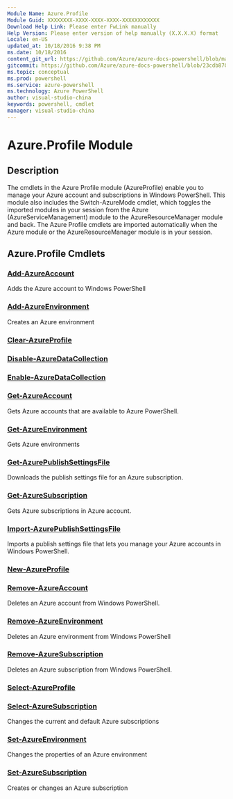 ```yaml
---
Module Name: Azure.Profile
Module Guid: XXXXXXXX-XXXX-XXXX-XXXX-XXXXXXXXXXXX
Download Help Link: Please enter FwLink manually
Help Version: Please enter version of help manually (X.X.X.X) format
Locale: en-US
updated_at: 10/18/2016 9:38 PM
ms.date: 10/18/2016
content_git_url: https://github.com/Azure/azure-docs-powershell/blob/master/azureps-cmdlets-docs/ServiceManagement/Azure.Profile/v2.1.0/Azure.Profile.md
gitcommit: https://github.com/Azure/azure-docs-powershell/blob/23cdb8705d4ab9807c0e21b238f3b134a7d49c7d/azureps-cmdlets-docs/ServiceManagement/Azure.Profile/v2.1.0/Azure.Profile.md
ms.topic: conceptual
ms.prod: powershell
ms.service: azure-powershell
ms.technology: Azure PowerShell
author: visual-studio-china
keywords: powershell, cmdlet
manager: visual-studio-china
---
```


# Azure.Profile Module
## Description
The cmdlets in the Azure Profile module (AzureProfile) enable you to manage your Azure account and subscriptions in Windows PowerShell. This module also includes the Switch-AzureMode cmdlet, which toggles the imported modules in your session from the Azure (AzureServiceManagement) module to the AzureResourceManager module and back. The Azure Profile cmdlets are imported automatically when the Azure module or the AzureResourceManager module is in your session.

## Azure.Profile Cmdlets
### [Add-AzureAccount](.\Add-AzureAccount.md)
Adds the Azure account to Windows PowerShell


### [Add-AzureEnvironment](.\Add-AzureEnvironment.md)
Creates an Azure environment


### [Clear-AzureProfile](.\Clear-AzureProfile.md)



### [Disable-AzureDataCollection](.\Disable-AzureDataCollection.md)



### [Enable-AzureDataCollection](.\Enable-AzureDataCollection.md)



### [Get-AzureAccount](.\Get-AzureAccount.md)
Gets Azure accounts that are available to Azure PowerShell.


### [Get-AzureEnvironment](.\Get-AzureEnvironment.md)
Gets Azure environments


### [Get-AzurePublishSettingsFile](.\Get-AzurePublishSettingsFile.md)
Downloads the publish settings file for an Azure subscription.


### [Get-AzureSubscription](.\Get-AzureSubscription.md)
Gets  Azure subscriptions in Azure account.


### [Import-AzurePublishSettingsFile](.\Import-AzurePublishSettingsFile.md)
Imports a publish settings file that lets you manage your Azure accounts in Windows PowerShell.


### [New-AzureProfile](.\New-AzureProfile.md)



### [Remove-AzureAccount](.\Remove-AzureAccount.md)
Deletes an Azure account from Windows PowerShell.


### [Remove-AzureEnvironment](.\Remove-AzureEnvironment.md)
Deletes an Azure environment from Windows PowerShell


### [Remove-AzureSubscription](.\Remove-AzureSubscription.md)
Deletes an Azure subscription from Windows PowerShell.


### [Select-AzureProfile](.\Select-AzureProfile.md)



### [Select-AzureSubscription](.\Select-AzureSubscription.md)
Changes the current and default Azure subscriptions


### [Set-AzureEnvironment](.\Set-AzureEnvironment.md)
Changes the properties of an Azure environment


### [Set-AzureSubscription](.\Set-AzureSubscription.md)
Creates or changes an Azure subscription



